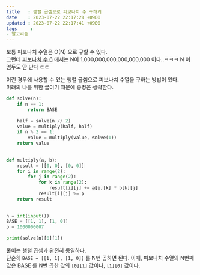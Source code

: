 ```yaml
---
title   : 행렬 곱셈으로 피보나치 수 구하기
date    : 2023-07-22 22:17:28 +0900
updated : 2023-07-22 22:17:41 +0900
tags     : 
- 알고리즘
---
```


보통 피보나치 수열은 O(N) 으로 구할 수 있다.    
그런데 [피보나치 수 6](https://www.acmicpc.net/problem/11444) 에서는 N이 1,000,000,000,000,000,000 이다..ㅋㅋㅋ N 이 엄두도 안 난다 ㄷㄷ

이런 경우에 사용할 수 있는 행렬 곱셈으로 피보나치 수열을 구하는 방법이 있다.     
미래의 나를 위한 글이기 때문에 증명은 생략한다. 

```python
def solve(n):  
    if n == 1:  
        return BASE  
  
    half = solve(n // 2)  
    value = multiply(half, half)  
    if n % 2 == 1:  
        value = multiply(value, solve(1))  
    return value  
  
  
def multiply(a, b):  
    result = [[0, 0], [0, 0]]  
    for i in range(2):  
        for j in range(2):  
            for k in range(2):  
                result[i][j] += a[i][k] * b[k][j]  
            result[i][j] %= p  
    return result  
  
  
n = int(input())  
BASE = [[1, 1], [1, 0]]  
p = 1000000007  
  
print(solve(n)[0][1])
```

풀이는 행렬 곱셈과 완전히 동일하다.     
단순히 `BASE = [[1, 1], [1, 0]]` 를 N번 곱하면 된다. 이때, 피보나치 수열의 N번째 값은 BASE 를 N번 곱한 값의 `[0][1]` 값이나, `[1][0]` 값이다.
